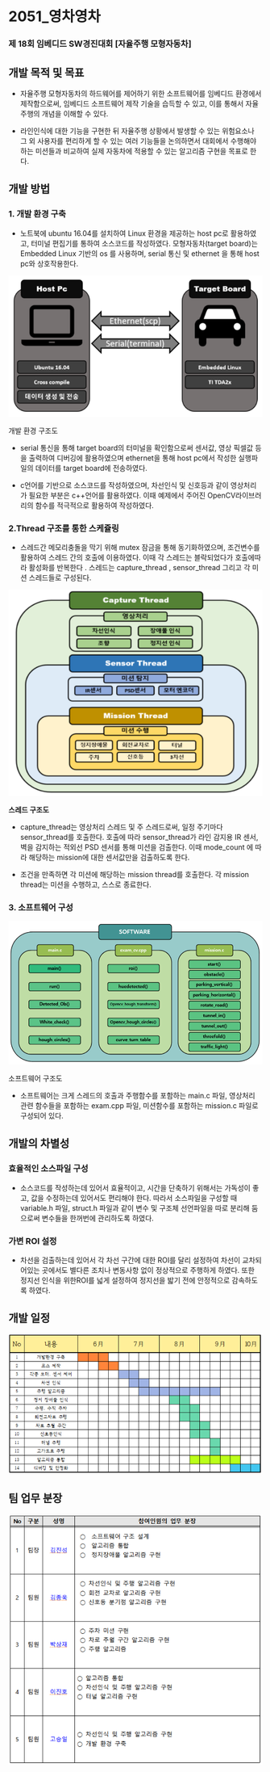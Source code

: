 # 2051_영차영차

### 제 18회 임베디드 SW경진대회 [자율주행 모형자동차]

## 개발 목적 및 목표

- 자율주행 모형자동차의 하드웨어를 제어하기 위한 소프트웨어를 임베디드 환경에서 제작함으로써, 임베디드 소프트웨어 제작 기술을 습득할 수 있고, 이를 통해서 자율주행의 개념을 이해할 수 있다.

- 라인인식에 대한 기능을 구현한 뒤 자율주행 상황에서 발생할 수 있는 위험요소나 그 외 사용자를 편리하게 할 수 있는 여러 기능들을 논의하면서 대회에서 수행해야하는 미션들과 비교하여 실제 자동차에 적용할 수 있는 알고리즘 구현을 목표로 한다.

## 개발 방법

### 1. 개발 환경 구축

- 노트북에 ubuntu 16.04를 설치하여 Linux 환경을 제공하는 host pc로 활용하였고, 터미널 편집기를 통하여 소스코드를 작성하였다. 모형자동차(target board)는 Embedded Linux 기반의 os 를 사용하며, serial 통신 및 ethernet 을 통해 host pc와 상호작용한다.

<p align="center"><img src="./image/Architecture.png"></p>

개발 환경 구조도

- serial 통신을 통해 target board의 터미널을 확인함으로써 센서값, 영상 픽셀값 등을 출력하여 디버깅에 활용하였으며 ethernet을 통해 host pc에서 작성한 실행파일의 데이터를 target board에 전송하였다.

- c언어를 기반으로 소스코드를 작성하였으며, 차선인식 및 신호등과 같이 영상처리가 필요한 부분은 c++언어를 활용하였다. 이때 예제에서 주어진 OpenCV라이브러리의 함수를 적극적으로 활용하여 작성하였다.

### 2.Thread 구조를 통한 스케쥴링

- 스레드간 메모리충돌을 막기 위해 mutex 잠금을 통해 동기화하였으며, 조건변수를 활용하여 스레드 간의 호출에 이용하였다. 이때 각 스레드는 블락되었다가 호출에따라 활성화를 반복한다 . 스레드는 capture_thread , sensor_thread 그리고 각 미션 스레드들로 구성된다.

![Thread](./image/Thread.png)

**스레드 구조도**

- capture_thread는 영상처리 스레드 및 주 스레드로써, 일정 주기마다 sensor_thread를 호출한다. 호출에 따라 sensor_thread가 라인 감지용 IR 센서, 벽을 감지하는 적외선 PSD 센서를 통해 미션을 검출한다. 이때 mode_count 에 따라 해당하는 mission에 대한 센서값만을 검출하도록 한다.

- 조건을 만족하면 각 미션에 해당하는 mission thread를 호출한다. 각 mission thread는 미션을 수행하고, 스스로 종료한다.

### 3. 소프트웨어 구성

![software](./image/software.png)

소프트웨어 구조도

- 소프트웨어는 크게 스레드의 호출과 주행함수를 포함하는 main.c 파일, 영상처리 관련 함수들을 포함하는 exam.cpp 파일, 미션함수를 포함하는 mission.c 파일로 구성되어 있다.

## 개발의 차별성

### **효율적인 소스파일 구성**

- 소스코드를 작성하는데 있어서 효율적이고, 시간을 단축하기 위해서는 가독성이 좋고, 값을 수정하는데 있어서도 편리해야 한다. 따라서 소스파일을 구성할 때 variable.h 파일, struct.h 파일과 같이 변수 및 구조체 선언파일을 따로 분리해 둠으로써 변수들을 한꺼번에 관리하도록 하였다.

### **가변 ROI 설정**

- 차선을 검출하는데 있어서 각 차선 구간에 대한 ROI를 달리 설정하여 차선이 교차되어있는 곳에서도 별다른 조치나 변동사항 없이 정상적으로 주행하게 하였다. 또한 정지선 인식을 위한ROI를 넓게 설정하여 정지선을 밟기 전에 안정적으로 감속하도록 하였다.

## 개발 일정

![calendar](./image/calendar.png)


## 팀 업무 분장

![part](./image/part.png)
